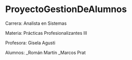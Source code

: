# ProyectoGestionDeAlumnos

Carrera: Analista en Sistemas

Materia: Prácticas Profesionalizantes III

Profesora: Gisela Agusti

Alumnos: _Román Martín
         _Marcos Prat